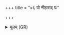 +++
title = "०६ यो नीहाराद् यः"

+++
<details><summary>मूलम् (GR)</summary>

यो नीहाराद् यः प्रुष्वा  
यो अद्भ्यस् परि जायसे ।  
गर्भो यो विद्युताम् असि  
स नः कीश्मील मृडय ॥
</details>